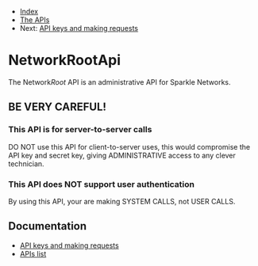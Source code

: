 
* [Index](0000-Index.md)
* [The APIs](6000-APIs.md)
* Next: [API keys and making requests](6101-NetworkRootApi-Request.md)


NetworkRootApi
=====================================


The Network*Root* API is an administrative API for Sparkle Networks.


BE VERY CAREFUL!
----------------------

### This API is for server-to-server calls

DO NOT use this API for client-to-server uses, this would compromise the API key and secret key, giving ADMINISTRATIVE access to any clever technician.

### This API does NOT support user authentication

By using this API, your are making SYSTEM CALLS, not USER CALLS.


Documentation
-------------------------



* [API keys and making requests](6101-NetworkRootApi-Request.md)
* [APIs list](6102-NetworkRootApi-APIs.md)




